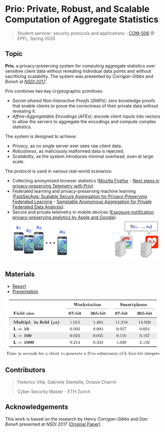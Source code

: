 # Prio: Private, Robust, and Scalable Computation of Aggregate Statistics

> Student seminar: security protocols and applications - [COM-506](https://edu.epfl.ch/coursebook/en/student-seminar-security-protocols-and-applications-COM-506) @ EPFL, Spring 2025

## Topic

__Prio__, a privacy-preserving system for computing aggregate statistics over sensitive client data without revealing individual data points and without sacrificing scalability. The system was presented by _Corrigan-Gibbs_ and _Boneh_ at [_NSDI 2017_](https://www.usenix.org/conference/nsdi17/technical-sessions/presentation/corrigan-gibbs).

Prio combines two key cryptographic primitives:

- _Secret-shared Non-Interactive Proofs_ (_SNIPs_): zero knowledge proofs that enable clients to prove the correctness of their private data without revealing it.
- _Affine-Aggregatable Encodings_ (_AFEs_): encode client inputs into vectors to allow the servers to aggregate the encodings and compute complex statistics.

The system is designed to achieve:

- _Privacy_, as no single server ever sees raw client data;
- _Robustness_, as maliciously malformed data is rejected;
- _Scalability_, as the system introduces minimal overhead, even at large scale.

The protocol is used in various real-world scenarios:

- Collecting anonymized browser statistics ([Mozilla Firefox](https://blog.mozilla.org/en/firefox/partnership-ohttp-prio/) - [Next steps in privacy-preserving Telemetry with Prio](https://blog.mozilla.org/security/2019/06/06/next-steps-in-privacy-preserving-telemetry-with-prio/)).
- Federated learning and privacy-preserving machine learning ([FastSecAgg: Scalable Secure Aggregation for Privacy-Preserving Federated Learning](https://arxiv.org/abs/2009.11248) - [Samplable Anonymous Aggregation for Private Federated Data
Analysis](https://arxiv.org/abs/2307.15017)).
- Secure and private telemetry in mobile devices ([Exposure notification privacy-preserving analytics by Apple and Google](https://covid19-static.cdn-apple.com/applications/covid19/current/static/contact-tracing/pdf/ENPA_White_Paper.pdf)). ![Prio Private Aggregation](assets/prio_private_aggregation.png)


## Materials

- [Report](../report/prio-report.pdf)
- [Presentation](../presentation/prio-presentation.pdf)

![Prio Performance](assets/prio_performance.png)

## Contributors

> Federico Villa, Gabriele Stentella, Octave Charrin 
>
> Cyber Security Master - ETH Zurich

## Acknowledgements

This work is based on the research by Henry _Corrigan-Gibbs_ and _Dan Boneh_ presented at _NSDI 2017_ ([Original Paper](https://crypto.stanford.edu/prio/paper.pdf)).